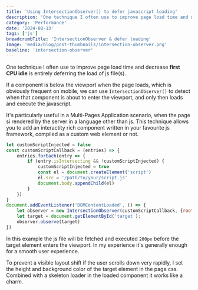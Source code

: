 ```yaml
---
title: 'Using IntersectionObserver() to defer javascript loading'
description: 'One technique I often use to improve page load time and decrease first CPU idle is entirely deferring the load of js file(s).'
category: 'Performance'
date: '2024-08-13'
tags: ['js']
breadcrumbTitle: 'IntersectionObserver & defer loading'
image: 'media/blog/post-thumbnails/intersection-observer.png'
baseline: 'intersection-observer'
---
```

One technique I often use to improve page load time and decrease **first CPU idle** is entirely deferring the load of js file(s).

If a component is below the viewport when the page loads, which is obviously frequent on mobile, we can use `IntersectionObserver()` to detect when that component is about to enter the viewport, and only then loads and execute the javascript.

It's particularly useful in a Multi-Pages Application scenario, when the page si rendered by the server in a language other than js. This technique allows you to add an interactity rich component written in your favourite js framework, compiled as a custom web element or not.

```js
let customScriptInjected = false
const customScriptCallback = (entries) => {
    entries.forEach(entry => {
        if (entry.isIntersecting && !customScriptInjected) {
            customScriptInjected = true
            const el = document.createElement('script')
            el.src = '/path/to/your/script.js'
            document.body.appendChild(el)
        }
    })
}
document.addEventListener('DOMContentLoaded', () => {
    let observer = new IntersectionObserver(customScriptCallback, {rootMargin: "0px 0px 200px 0px"})
    let target = document.getElementById('target');
    observer.observe(target)
})
```

In this example the js file will be fetched and executed `200px` before the target element enters the viewport. In my experience it's generally enough for a smooth user experience. 

To prevent a visible layout shift if the user scrolls down very rapidly, I set the height and background color of the target element in the page css. Combined with a skeleton loader in the loaded component it works like a charm. 
